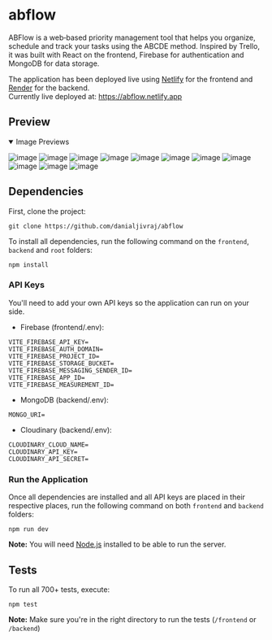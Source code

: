 # abflow
ABFlow is a web‑based priority management tool that helps you organize, schedule and track your tasks using the ABCDE method. Inspired by Trello, it was built with React on the frontend, Firebase for authentication and MongoDB for data storage.

The application has been deployed live using [Netlify](https://www.netlify.com/) for the frontend and [Render](https://render.com/) for the backend.<br>
Currently live deployed at: https://abflow.netlify.app

## Preview
<details open>
<summary>Image Previews</summary>

![image](https://github.com/user-attachments/assets/0c4985f9-fa93-40e0-84de-940ea2902a35)
![image](https://github.com/user-attachments/assets/6e1b676d-06bc-440f-8d3e-e8229c570546)
![image](https://github.com/user-attachments/assets/8017c6ad-5322-4d7c-8a5f-b509f15b9a8e)
![image](https://github.com/user-attachments/assets/b501511b-7201-470e-8623-b706e34561b2)
![image](https://github.com/user-attachments/assets/4e557451-3540-4f73-87e2-3fd07cee77d1)
![image](https://github.com/user-attachments/assets/c3bb6ce3-612b-486d-9507-6f821ecad1e7)
![image](https://github.com/user-attachments/assets/ae5da1b6-8505-4232-a2d8-3462f7391cc7)
![image](https://github.com/user-attachments/assets/9406aaba-950e-4984-a149-7ec0ed360252)
![image](https://github.com/user-attachments/assets/10793d63-9058-41f9-ab55-be45a918bf80)
![image](https://github.com/user-attachments/assets/aab81b8d-04e2-4982-90aa-0fd9e5e8dffd)
![image](https://github.com/user-attachments/assets/6c5505f2-279f-44a0-89f4-b32d5acde808)
</details>

## Dependencies
First, clone the project:

```
git clone https://github.com/danialjivraj/abflow
```
To install all dependencies, run the following command on the `frontend`, `backend` and `root` folders:

```
npm install
```

### API Keys
You'll need to add your own API keys so the application can run on your side.<br>

- Firebase (frontend/.env):
```
VITE_FIREBASE_API_KEY=
VITE_FIREBASE_AUTH_DOMAIN=
VITE_FIREBASE_PROJECT_ID=
VITE_FIREBASE_STORAGE_BUCKET=
VITE_FIREBASE_MESSAGING_SENDER_ID=
VITE_FIREBASE_APP_ID=
VITE_FIREBASE_MEASUREMENT_ID=
```

- MongoDB (backend/.env):
```
MONGO_URI=
```

- Cloudinary (backend/.env):
```
CLOUDINARY_CLOUD_NAME=
CLOUDINARY_API_KEY=
CLOUDINARY_API_SECRET=
```

### Run the Application
Once all dependencies are installed and all API keys are placed in their respective places, run the following command on both `frontend` and `backend` folders:
```
npm run dev
```

**Note:** 
You will need [Node.js](https://nodejs.org/en/download) installed to be able to run the server.


## Tests

To run all 700+ tests, execute:

```
npm test
```

**Note:** 
Make sure you're in the right directory to run the tests (`/frontend` or `/backend`)
